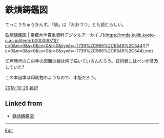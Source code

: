 # 鉄熕鋳鑑図

てっこうちゅうかんず。「熕」は「おおづつ」とも読むらしい。

[鉄熕鋳鑑図](鉄熕鋳鑑図.md) | 京都大学貴重資料デジタルアーカイブ](https://rmda.kulib.kyoto-u.ac.jp/item/rb00000071[?c=0&m=0&s=0&cv=0&r=0&xywh=-1739%2C966%2C6549%2C544)](?c=0&m=0&s=0&cv=0&r=0&xywh=-1739%2C966%2C6549%2C544).md)

江戸時代のこの手の図面の線は何で描いているんだろう。技術者にはペンが普及していた?

この本自体は印刷物のようなので、木版だろう。



[2018-10-26](2018-10-26.md) [雑記](雑記.md)



## Linked from

* [鉄熕鋳鑑図](鉄熕鋳鑑図.md)


----
[Edit](https://github.com/vitroid/vitroid.github.io/edit/master/MD/鉄熕鋳鑑図.md)

